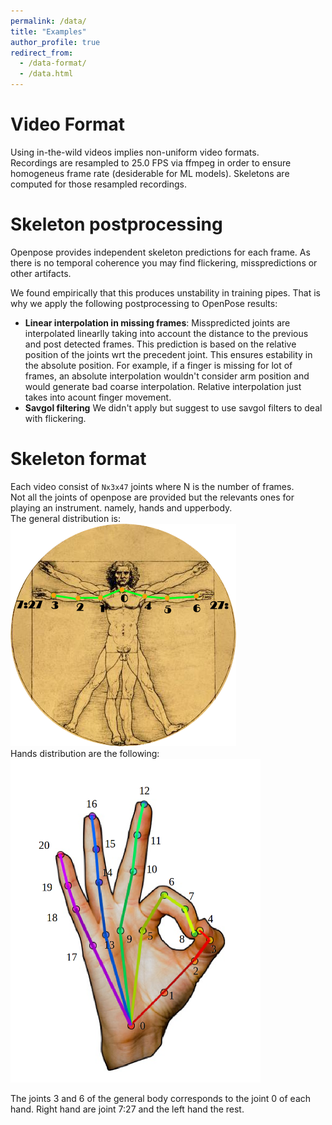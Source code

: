 ```yaml
---
permalink: /data/
title: "Examples"
author_profile: true
redirect_from: 
  - /data-format/
  - /data.html
---
```

# Video Format
Using in-the-wild videos implies non-uniform video formats.  
Recordings are resampled to 25.0 FPS via ffmpeg in order to ensure homogeneus frame rate (desiderable for ML models).
Skeletons are computed for those resampled recordings.  

# Skeleton postprocessing  
Openpose provides independent skeleton predictions for each frame.  As there is no temporal coherence you may find flickering, misspredictions or other artifacts.  

We found empirically that this produces unstability in training pipes. That is why we apply the following postprocessing to OpenPose results:
* **Linear interpolation in missing frames**: Misspredicted joints are interpolated linearlly taking into account the distance to the previous and post detected frames. This prediction is based on the relative position of the joints wrt the precedent joint. This ensures estability in the absolute position. For example, if a finger is missing for lot of frames, an absolute interpolation wouldn't consider arm position and would generate bad coarse interpolation. Relative interpolation just takes into acount finger movement.  
* **Savgol filtering** We didn't apply but suggest to use savgol filters to deal with flickering.  

# Skeleton format  
Each video consist of `Nx3x47` joints where N is the number of frames.  
Not all the joints of openpose are provided but the relevants ones for playing an instrument. namely, hands and upperbody.  
The general distribution is:  
![Body Joints](../images/da_vinci.png)  
Hands distribution are the following:  
<img src="https://raw.githubusercontent.com/CMU-Perceptual-Computing-Lab/openpose/master/doc/media/keypoints_hand.png" alt="Open P ose Hand" width="400" title="Open Pose Hand"/>

The joints 3 and 6 of the general body corresponds to the joint 0 of  each hand. Right hand are joint 7:27 and the left hand the rest. 
